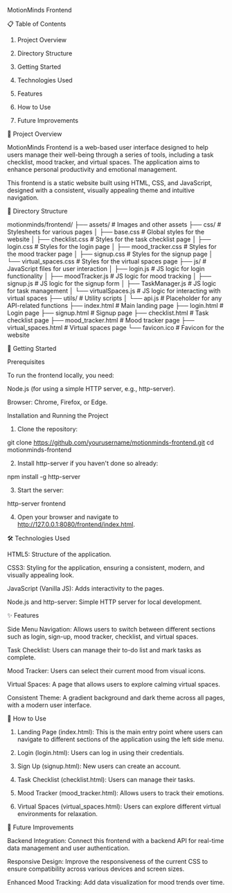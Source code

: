 
MotionMinds Frontend

📋 Table of Contents

1. Project Overview


2. Directory Structure


3. Getting Started


4. Technologies Used


5. Features


6. How to Use


7. Future Improvements



📝 Project Overview

MotionMinds Frontend is a web-based user interface designed to help users manage their well-being through a series of tools, including a task checklist, mood tracker, and virtual spaces. The application aims to enhance personal productivity and emotional management.

This frontend is a static website built using HTML, CSS, and JavaScript, designed with a consistent, visually appealing theme and intuitive navigation.

📂 Directory Structure

motionminds/frontend/
├── assets/                 # Images and other assets
├── css/                    # Stylesheets for various pages
│   ├── base.css            # Global styles for the website
│   ├── checklist.css       # Styles for the task checklist page
│   ├── login.css           # Styles for the login page
│   ├── mood_tracker.css    # Styles for the mood tracker page
│   ├── signup.css          # Styles for the signup page
│   └── virtual_spaces.css  # Styles for the virtual spaces page
├── js/                     # JavaScript files for user interaction
│   ├── login.js            # JS logic for login functionality
│   ├── moodTracker.js      # JS logic for mood tracking
│   ├── signup.js           # JS logic for the signup form
│   ├── TaskManager.js      # JS logic for task management
│   └── virtualSpaces.js    # JS logic for interacting with virtual spaces
├── utils/                  # Utility scripts
│   └── api.js              # Placeholder for any API-related functions
├── index.html              # Main landing page
├── login.html              # Login page
├── signup.html             # Signup page
├── checklist.html          # Task checklist page
├── mood_tracker.html       # Mood tracker page
├── virtual_spaces.html     # Virtual spaces page
└── favicon.ico             # Favicon for the website

🚀 Getting Started

Prerequisites

To run the frontend locally, you need:

Node.js (for using a simple HTTP server, e.g., http-server).

Browser: Chrome, Firefox, or Edge.


Installation and Running the Project

1. Clone the repository:

git clone https://github.com/yourusername/motionminds-frontend.git
cd motionminds-frontend


2. Install http-server if you haven't done so already:

npm install -g http-server


3. Start the server:

http-server frontend


4. Open your browser and navigate to http://127.0.0.1:8080/frontend/index.html.



🛠️ Technologies Used

HTML5: Structure of the application.

CSS3: Styling for the application, ensuring a consistent, modern, and visually appealing look.

JavaScript (Vanilla JS): Adds interactivity to the pages.

Node.js and http-server: Simple HTTP server for local development.


✨ Features

Side Menu Navigation: Allows users to switch between different sections such as login, sign-up, mood tracker, checklist, and virtual spaces.

Task Checklist: Users can manage their to-do list and mark tasks as complete.

Mood Tracker: Users can select their current mood from visual icons.

Virtual Spaces: A page that allows users to explore calming virtual spaces.

Consistent Theme: A gradient background and dark theme across all pages, with a modern user interface.


📖 How to Use

1. Landing Page (index.html): This is the main entry point where users can navigate to different sections of the application using the left side menu.


2. Login (login.html): Users can log in using their credentials.


3. Sign Up (signup.html): New users can create an account.


4. Task Checklist (checklist.html): Users can manage their tasks.


5. Mood Tracker (mood_tracker.html): Allows users to track their emotions.


6. Virtual Spaces (virtual_spaces.html): Users can explore different virtual environments for relaxation.



🚧 Future Improvements

Backend Integration: Connect this frontend with a backend API for real-time data management and user authentication.

Responsive Design: Improve the responsiveness of the current CSS to ensure compatibility across various devices and screen sizes.

Enhanced Mood Tracking: Add data visualization for mood trends over time.



